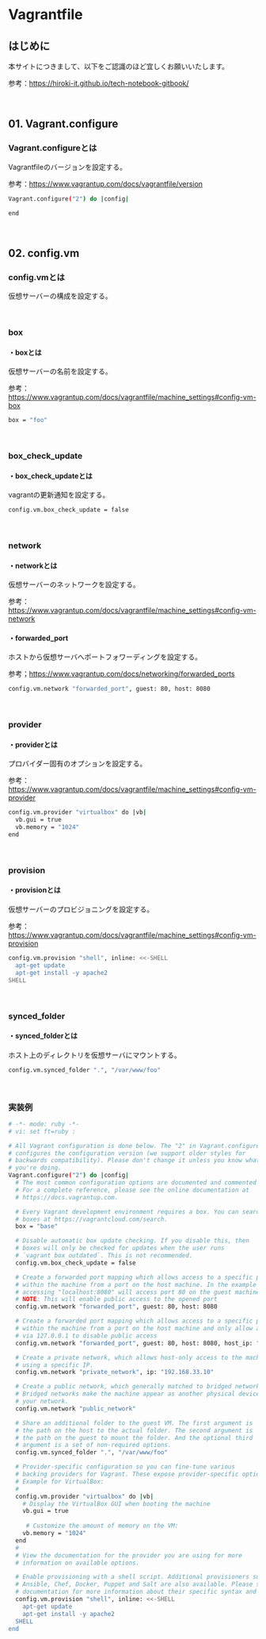 # Vagrantfile

## はじめに

本サイトにつきまして、以下をご認識のほど宜しくお願いいたします。

参考：https://hiroki-it.github.io/tech-notebook-gitbook/

<br>

## 01. Vagrant.configure

### Vagrant.configureとは

Vagrantfileのバージョンを設定する。

参考：https://www.vagrantup.com/docs/vagrantfile/version

```bash
Vagrant.configure("2") do |config|

end
```

<br>

## 02. config.vm

### config.vmとは

仮想サーバーの構成を設定する。

<br>

### box

#### ・boxとは

仮想サーバーの名前を設定する。

参考：https://www.vagrantup.com/docs/vagrantfile/machine_settings#config-vm-box

```bash
box = "foo"
```

<br>

### box_check_update

#### ・box_check_updateとは

vagrantの更新通知を設定する。

```bash
config.vm.box_check_update = false
```

<br>

### network

#### ・networkとは

仮想サーバーのネットワークを設定する。

参考：https://www.vagrantup.com/docs/vagrantfile/machine_settings#config-vm-network

#### ・forwarded_port

ホストから仮想サーバへポートフォワーディングを設定する。

参考；https://www.vagrantup.com/docs/networking/forwarded_ports

```bash
config.vm.network "forwarded_port", guest: 80, host: 8080
```

<br>

### provider

#### ・providerとは

プロバイダー固有のオプションを設定する。

参考：https://www.vagrantup.com/docs/vagrantfile/machine_settings#config-vm-provider

```bash
config.vm.provider "virtualbox" do |vb|
  vb.gui = true
  vb.memory = "1024"
end
```

<br>

### provision

#### ・provisionとは

仮想サーバーのプロビジョニングを設定する。

参考：https://www.vagrantup.com/docs/vagrantfile/machine_settings#config-vm-provision

```bash
config.vm.provision "shell", inline: <<-SHELL
  apt-get update
  apt-get install -y apache2
SHELL
```

<br>

### synced_folder

#### ・synced_folderとは

ホスト上のディレクトリを仮想サーバにマウントする。

```bash
config.vm.synced_folder ".", "/var/www/foo"
```

<br>

### 実装例


```bash
# -*- mode: ruby -*-
# vi: set ft=ruby :

# All Vagrant configuration is done below. The "2" in Vagrant.configure
# configures the configuration version (we support older styles for
# backwards compatibility). Please don't change it unless you know what
# you're doing.
Vagrant.configure("2") do |config|
  # The most common configuration options are documented and commented below.
  # For a complete reference, please see the online documentation at
  # https://docs.vagrantup.com.

  # Every Vagrant development environment requires a box. You can search for
  # boxes at https://vagrantcloud.com/search.
  box = "base"

  # Disable automatic box update checking. If you disable this, then
  # boxes will only be checked for updates when the user runs
  # `vagrant box outdated`. This is not recommended.
  config.vm.box_check_update = false

  # Create a forwarded port mapping which allows access to a specific port
  # within the machine from a port on the host machine. In the example below,
  # accessing "localhost:8080" will access port 80 on the guest machine.
  # NOTE: This will enable public access to the opened port
  config.vm.network "forwarded_port", guest: 80, host: 8080

  # Create a forwarded port mapping which allows access to a specific port
  # within the machine from a port on the host machine and only allow access
  # via 127.0.0.1 to disable public access
  config.vm.network "forwarded_port", guest: 80, host: 8080, host_ip: "127.0.0.1"

  # Create a private network, which allows host-only access to the machine
  # using a specific IP.
  config.vm.network "private_network", ip: "192.168.33.10"

  # Create a public network, which generally matched to bridged network.
  # Bridged networks make the machine appear as another physical device on
  # your network.
  config.vm.network "public_network"

  # Share an additional folder to the guest VM. The first argument is
  # the path on the host to the actual folder. The second argument is
  # the path on the guest to mount the folder. And the optional third
  # argument is a set of non-required options.
  config.vm.synced_folder ".", "/var/www/foo"

  # Provider-specific configuration so you can fine-tune various
  # backing providers for Vagrant. These expose provider-specific options.
  # Example for VirtualBox:
  #
  config.vm.provider "virtualbox" do |vb|
    # Display the VirtualBox GUI when booting the machine
    vb.gui = true
  
     # Customize the amount of memory on the VM:
    vb.memory = "1024"
  end
  #
  # View the documentation for the provider you are using for more
  # information on available options.

  # Enable provisioning with a shell script. Additional provisioners such as
  # Ansible, Chef, Docker, Puppet and Salt are also available. Please see the
  # documentation for more information about their specific syntax and use.
  config.vm.provision "shell", inline: <<-SHELL
    apt-get update
    apt-get install -y apache2
  SHELL
end
```



